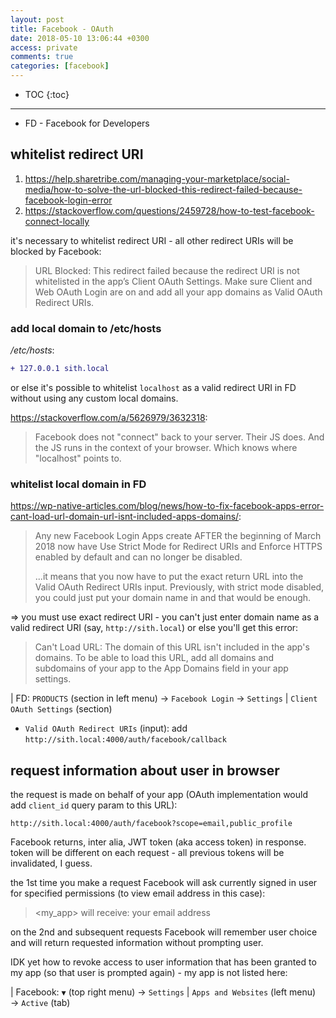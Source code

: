 ```yaml
---
layout: post
title: Facebook - OAuth
date: 2018-05-10 13:06:44 +0300
access: private
comments: true
categories: [facebook]
---
```


<!-- more -->

* TOC
{:toc}
<hr>

- FD - Facebook for Developers

whitelist redirect URI
----------------------

1. <https://help.sharetribe.com/managing-your-marketplace/social-media/how-to-solve-the-url-blocked-this-redirect-failed-because-facebook-login-error>
2. <https://stackoverflow.com/questions/2459728/how-to-test-facebook-connect-locally>

it's necessary to whitelist redirect URI - all other redirect URIs will be
blocked by Facebook:

> URL Blocked: This redirect failed because the redirect URI is not whitelisted
> in the app’s Client OAuth Settings. Make sure Client and Web OAuth Login are
> on and add all your app domains as Valid OAuth Redirect URIs.

### add local domain to /etc/hosts

_/etc/hosts_:

```diff
+ 127.0.0.1 sith.local
```

or else it's possible to whitelist `localhost` as a valid redirect URI in FD
without using any custom local domains.

<https://stackoverflow.com/a/5626979/3632318>:

> Facebook does not "connect" back to your server. Their JS does. And the JS
> runs in the context of your browser. Which knows where "localhost" points to.

### whitelist local domain in FD

<https://wp-native-articles.com/blog/news/how-to-fix-facebook-apps-error-cant-load-url-domain-url-isnt-included-apps-domains/>:

> Any new Facebook Login Apps create AFTER the beginning of March 2018 now
> have Use Strict Mode for Redirect URIs and Enforce HTTPS enabled by default
> and can no longer be disabled.
>
> ...it means that you now have to put the exact return URL into the Valid
> OAuth Redirect URIs input. Previously, with strict mode disabled, you could
> just put your domain name in and that would be enough.

=> you must use exact redirect URI - you can't just enter domain name as a
valid redirect URI (say, `http://sith.local`) or else you'll get this error:

> Can't Load URL: The domain of this URL isn't included in the app's domains.
> To be able to load this URL, add all domains and subdomains of your app to
> the App Domains field in your app settings.

| FD: `PRODUCTS` (section in left menu) → `Facebook Login` → `Settings`
| `Client OAuth Settings` (section)

- `Valid OAuth Redirect URIs` (input): add `http://sith.local:4000/auth/facebook/callback`

request information about user in browser
-----------------------------------------

the request is made on behalf of your app (OAuth implementation would add
`client_id` query param to this URL):

```
http://sith.local:4000/auth/facebook?scope=email,public_profile
```

Facebook returns, inter alia, JWT token (aka access token) in response.
token will be different on each request - all previous tokens will be
invalidated, I guess.

the 1st time you make a request Facebook will ask currently signed in user
for specified permissions (to view email address in this case):

> \<my_app> will receive: your email address

on the 2nd and subsequent requests Facebook will remember user choice and
will return requested information without prompting user.

IDK yet how to revoke access to user information that has been granted to
my app (so that user is prompted again) - my app is not listed here:

| Facebook: `▼` (top right menu) → `Settings`
| `Apps and Websites` (left menu) → `Active` (tab)
